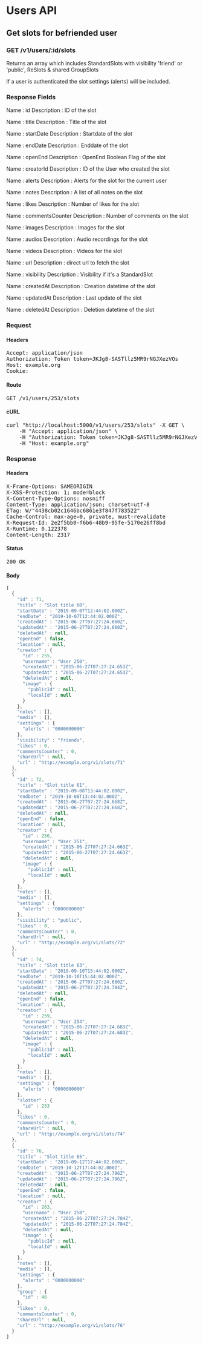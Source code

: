# Users API

## Get slots for befriended user

### GET /v1/users/:id/slots

Returns an array which includes StandardSlots with visibility &#39;friend&#39; or &#39;public&#39;, ReSlots &amp; shared GroupSlots

If a user is authenticated the slot settings (alerts) will be included.

### Response Fields

Name : id
Description : ID of the slot

Name : title
Description : Title of the slot

Name : startDate
Description : Startdate of the slot

Name : endDate
Description : Enddate of the slot

Name : openEnd
Description : OpenEnd Boolean Flag of the slot

Name : creatorId
Description : ID of the User who created the slot

Name : alerts
Description : Alerts for the slot for the current user

Name : notes
Description : A list of all notes on the slot

Name : likes
Description : Number of likes for the slot

Name : commentsCounter
Description : Number of comments on the slot

Name : images
Description : Images for the slot

Name : audios
Description : Audio recordings for the slot

Name : videos
Description : Videos for the slot

Name : url
Description : direct url to fetch the slot

Name : visibility
Description : Visibility if it&#39;s a StandardSlot

Name : createdAt
Description : Creation datetime of the slot

Name : updatedAt
Description : Last update of the slot

Name : deletedAt
Description : Deletion datetime of the slot

### Request

#### Headers

<pre>Accept: application/json
Authorization: Token token=JKJg8-SASTllz5MR9rNGJXezVOs
Host: example.org
Cookie: </pre>

#### Route

<pre>GET /v1/users/253/slots</pre>

#### cURL

<pre class="request">curl &quot;http://localhost:5000/v1/users/253/slots&quot; -X GET \
	-H &quot;Accept: application/json&quot; \
	-H &quot;Authorization: Token token=JKJg8-SASTllz5MR9rNGJXezVOs&quot; \
	-H &quot;Host: example.org&quot;</pre>

### Response

#### Headers

<pre>X-Frame-Options: SAMEORIGIN
X-XSS-Protection: 1; mode=block
X-Content-Type-Options: nosniff
Content-Type: application/json; charset=utf-8
ETag: W/&quot;4438cb02c1646bc6861e3f847f783522&quot;
Cache-Control: max-age=0, private, must-revalidate
X-Request-Id: 2e2f5bb0-f6b6-48b9-95fe-5170e26ff8bd
X-Runtime: 0.122378
Content-Length: 2317</pre>

#### Status

<pre>200 OK</pre>

#### Body

```javascript
[
  {
    "id" : 71,
    "title" : "Slot title 60",
    "startDate" : "2019-09-07T12:44:02.000Z",
    "endDate" : "2019-10-07T12:44:02.000Z",
    "createdAt" : "2015-06-27T07:27:24.660Z",
    "updatedAt" : "2015-06-27T07:27:24.660Z",
    "deletedAt" : null,
    "openEnd" : false,
    "location" : null,
    "creator" : {
      "id" : 255,
      "username" : "User 250",
      "createdAt" : "2015-06-27T07:27:24.653Z",
      "updatedAt" : "2015-06-27T07:27:24.653Z",
      "deletedAt" : null,
      "image" : {
        "publicId" : null,
        "localId" : null
      }
    },
    "notes" : [],
    "media" : [],
    "settings" : {
      "alerts" : "0000000000"
    },
    "visibility" : "friends",
    "likes" : 0,
    "commentsCounter" : 0,
    "shareUrl" : null,
    "url" : "http://example.org/v1/slots/71"
  },
  {
    "id" : 72,
    "title" : "Slot title 61",
    "startDate" : "2019-09-08T13:44:02.000Z",
    "endDate" : "2019-10-08T13:44:02.000Z",
    "createdAt" : "2015-06-27T07:27:24.668Z",
    "updatedAt" : "2015-06-27T07:27:24.668Z",
    "deletedAt" : null,
    "openEnd" : false,
    "location" : null,
    "creator" : {
      "id" : 256,
      "username" : "User 251",
      "createdAt" : "2015-06-27T07:27:24.663Z",
      "updatedAt" : "2015-06-27T07:27:24.663Z",
      "deletedAt" : null,
      "image" : {
        "publicId" : null,
        "localId" : null
      }
    },
    "notes" : [],
    "media" : [],
    "settings" : {
      "alerts" : "0000000000"
    },
    "visibility" : "public",
    "likes" : 0,
    "commentsCounter" : 0,
    "shareUrl" : null,
    "url" : "http://example.org/v1/slots/72"
  },
  {
    "id" : 74,
    "title" : "Slot title 63",
    "startDate" : "2019-09-10T15:44:02.000Z",
    "endDate" : "2019-10-10T15:44:02.000Z",
    "createdAt" : "2015-06-27T07:27:24.680Z",
    "updatedAt" : "2015-06-27T07:27:24.704Z",
    "deletedAt" : null,
    "openEnd" : false,
    "location" : null,
    "creator" : {
      "id" : 259,
      "username" : "User 254",
      "createdAt" : "2015-06-27T07:27:24.683Z",
      "updatedAt" : "2015-06-27T07:27:24.683Z",
      "deletedAt" : null,
      "image" : {
        "publicId" : null,
        "localId" : null
      }
    },
    "notes" : [],
    "media" : [],
    "settings" : {
      "alerts" : "0000000000"
    },
    "slotter" : {
      "id" : 253
    },
    "likes" : 0,
    "commentsCounter" : 0,
    "shareUrl" : null,
    "url" : "http://example.org/v1/slots/74"
  },
  {
    "id" : 76,
    "title" : "Slot title 65",
    "startDate" : "2019-09-12T17:44:02.000Z",
    "endDate" : "2019-10-12T17:44:02.000Z",
    "createdAt" : "2015-06-27T07:27:24.796Z",
    "updatedAt" : "2015-06-27T07:27:24.796Z",
    "deletedAt" : null,
    "openEnd" : false,
    "location" : null,
    "creator" : {
      "id" : 263,
      "username" : "User 258",
      "createdAt" : "2015-06-27T07:27:24.784Z",
      "updatedAt" : "2015-06-27T07:27:24.784Z",
      "deletedAt" : null,
      "image" : {
        "publicId" : null,
        "localId" : null
      }
    },
    "notes" : [],
    "media" : [],
    "settings" : {
      "alerts" : "0000000000"
    },
    "group" : {
      "id" : 46
    },
    "likes" : 0,
    "commentsCounter" : 0,
    "shareUrl" : null,
    "url" : "http://example.org/v1/slots/76"
  }
]
```
